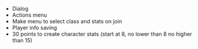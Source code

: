 - Dialog
- Actions menu
- Make menu to select class and stats on join
- Player info saving
- 30 points to create character stats (start at 8, no lower than 8 no higher than 15)
